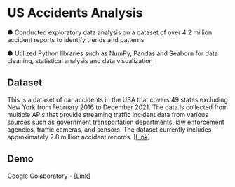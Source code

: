 # US Accidents Analysis
● Conducted exploratory data analysis on a dataset of over 4.2 million accident reports to identify trends and patterns

● Utilized Python libraries such as NumPy, Pandas and Seaborn for data cleaning, statistical analysis and data visualization
 
## Dataset 
This is a dataset of car accidents in the USA that covers 49 states excluding New York from February 2016 to December 2021. The data is collected from multiple APIs that provide streaming traffic incident data from various sources such as government transportation departments, law enforcement agencies, traffic cameras, and sensors. The dataset currently includes approximately 2.8 million accident records.
[[Link]](https://www.kaggle.com/datasets/sobhanmoosavi/us-accidents)

## Demo



Google Colaboratory - [[Link]](https://colab.research.google.com/drive/1lCDD_MTGVW-2wyNObli5Zs5e7RhAuY0E?usp=sharing)

